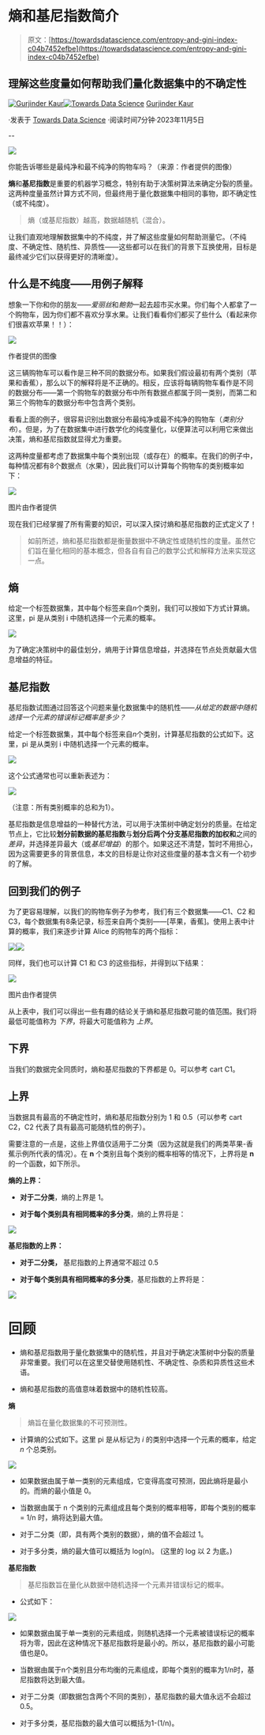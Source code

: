 # 熵和基尼指数简介

> 原文：[https://towardsdatascience.com/entropy-and-gini-index-c04b7452efbe](https://towardsdatascience.com/entropy-and-gini-index-c04b7452efbe)

## 理解这些度量如何帮助我们量化数据集中的不确定性

[](https://medium.com/@gurjinderkaur95?source=post_page-----c04b7452efbe--------------------------------)[![Gurjinder Kaur](../Images/d5c6746466025dad06077b1a89a789d1.png)](https://medium.com/@gurjinderkaur95?source=post_page-----c04b7452efbe--------------------------------)[](https://towardsdatascience.com/?source=post_page-----c04b7452efbe--------------------------------)[![Towards Data Science](../Images/a6ff2676ffcc0c7aad8aaf1d79379785.png)](https://towardsdatascience.com/?source=post_page-----c04b7452efbe--------------------------------) [Gurjinder Kaur](https://medium.com/@gurjinderkaur95?source=post_page-----c04b7452efbe--------------------------------)

·发表于 [Towards Data Science](https://towardsdatascience.com/?source=post_page-----c04b7452efbe--------------------------------) ·阅读时间7分钟·2023年11月5日

--

![](../Images/7471e1f27896be8a7c34dd14a251bf09.png)

你能告诉哪些是最纯净和最不纯净的购物车吗？（来源：作者提供的图像）

**熵**和**基尼指数**是重要的机器学习概念，特别有助于决策树算法来确定分裂的质量。这两种度量虽然计算方式不同，但最终用于量化数据集中相同的事物，即不确定性（或不纯度）。

> 熵（或基尼指数）越高，数据越随机（混合）。

让我们直观地理解数据集中的不纯度，并了解这些度量如何帮助测量它。（不纯度、不确定性、随机性、异质性——这些都可以在我们的背景下互换使用，目标是最终减少它们以获得更好的清晰度）。

## **什么是不纯度——用例子解释**

想象一下你和你的朋友——*爱丽丝*和*鲍勃*一起去超市买水果。你们每个人都拿了一个购物车，因为你们都不喜欢分享水果。让我们看看你们都买了些什么（看起来你们很喜欢苹果！！）：

![](../Images/28238e1afb78168cb4d68c8d864abbbf.png)

作者提供的图像

这三辆购物车可以看作是三种不同的数据分布。如果我们假设最初有两个类别（苹果和香蕉），那么以下的解释将是不正确的。相反，应该将每辆购物车看作是不同的数据分布——第一个购物车的数据分布中所有数据点都属于同一类别，而第二和第三个购物车的数据分布中包含两个类别。

看看上面的例子，很容易识别出数据分布最纯净或最不纯净的购物车（*类别分布*）。但是，为了在数据集中进行数学化的纯度量化，以便算法可以利用它来做出决策，熵和基尼指数就显得尤为重要。

这两种度量都考虑了数据集中每个类别出现（或存在）的概率。在我们的例子中，每种情况都有8个数据点（水果），因此我们可以计算每个购物车的类别概率如下：

![](../Images/df8a3e940e80a9ef2aa0ce78f08cbcff.png)

图片由作者提供

现在我们已经掌握了所有需要的知识，可以深入探讨熵和基尼指数的正式定义了！

> 如前所述，熵和基尼指数都是衡量数据中不确定性或随机性的度量。虽然它们旨在量化相同的基本概念，但各自有自己的数学公式和解释方法来实现这一点。

## 熵

给定一个标签数据集，其中每个标签来自*n*个类别，我们可以按如下方式计算熵。这里，pi 是从类别 i 中随机选择一个元素的概率。

![](../Images/1863a937a67ddccd5046ba694b87a7ba.png)

为了确定决策树中的最佳划分，熵用于计算信息增益，并选择在节点处贡献最大信息增益的特征。

## 基尼指数

基尼指数试图通过回答这个问题来量化数据集中的随机性——*从给定的数据中随机选择一个元素的错误标记概率是多少？*

给定一个标签数据集，其中每个标签来自*n*个类别，计算基尼指数的公式如下。这里，pi 是从类别 i 中随机选择一个元素的概率。

![](../Images/473c30a64b7d8898db7faf894adff777.png)

这个公式通常也可以重新表述为：

![](../Images/b20fd9267e7abec313e8dcc3b181110e.png)

（注意：所有类别概率的总和为1）。

基尼指数是信息增益的一种替代方法，可以用于决策树中确定划分的质量。在给定节点上，它比较**划分前数据的基尼指数**与**划分后两个分支基尼指数的加权和**之间的*差异*，并选择差异最大（或*基尼增益*）的那个。如果这还不清楚，暂时不用担心，因为这需要更多的背景信息，本文的目标是让你对这些度量的基本含义有一个初步的了解。

## 回到我们的例子

为了更容易理解，以我们的购物车例子为参考，我们有三个数据集——C1、C2 和 C3，每个数据集有8条记录，标签来自两个类别——[苹果，香蕉]。使用上表中计算的概率，我们来逐步计算 Alice 的购物车的两个指标：

![](../Images/ced21c7fff8d8226381fd708d53dcd14.png)![](../Images/3a0c704604f32360454680bf57b8465c.png)

同样，我们也可以计算 C1 和 C3 的这些指标，并得到以下结果：

![](../Images/121c8d170df1437f5649ed49acebade5.png)

图片由作者提供

从上表中，我们可以得出一些有趣的结论关于熵和基尼指数可能的值范围。我们将最低可能值称为 *下界*，将最大可能值称为 *上界*。

## **下界**

当我们的数据完全同质时，熵和基尼指数的下界都是 0。可以参考 cart C1。

## 上界

当数据具有最高的不确定性时，熵和基尼指数分别为 1 和 0.5（可以参考 cart C2，C2 代表了具有最高可能随机性的例子）。

需要注意的一点是，这些上界值仅适用于二分类（因为这就是我们的两类苹果-香蕉示例所代表的情况）。在 **n** 个类别且每个类别的概率相等的情况下，上界将是 **n** 的一个函数，如下所示。

**熵的上界：**

+   **对于二分类**，熵的上界是 1。

+   **对于每个类别具有相同概率的多分类**，熵的上界将是：

![](../Images/28f6103ab099b939b7147e8d8234eb7d.png)

**基尼指数的上界：**

+   **对于二分类，** 基尼指数的上界通常不超过 0.5

+   **对于每个类别具有相同概率的多分类**，基尼指数的上界将是：

![](../Images/51970f0c49892dbbafb1e8e4313bd928.png)

# 回顾

+   熵和基尼指数用于量化数据集中的随机性，并且对于确定决策树中分裂的质量非常重要。我们可以在这里交替使用随机性、不确定性、杂质和异质性这些术语。

+   熵和基尼指数的高值意味着数据中的随机性较高。

**熵**

> 熵旨在量化数据集的不可预测性。

+   计算熵的公式如下。这里 pi 是从标记为 *i* 的类别中选择一个元素的概率，给定 *n* 个总类别。

![](../Images/72a6fda8cbdbfbc7478e0a1808cfbf51.png)

+   如果数据由属于单一类别的元素组成，它变得高度可预测，因此熵将是最小的。而熵的最小值是 0。

+   当数据由属于 n 个类别的元素组成且每个类别的概率相等，即每个类别的概率 = 1/n 时，熵将达到最大值。

+   对于二分类（即，具有两个类别的数据），熵的值不会超过 1。

+   对于多分类，熵的最大值可以概括为 log(n)。 (这里的 log 以 2 为底。)

**基尼指数**

> 基尼指数旨在量化从数据中随机选择一个元素并错误标记的概率。

+   公式如下：

![](../Images/b20fd9267e7abec313e8dcc3b181110e.png)

+   如果数据由属于单一类别的元素组成，则随机选择一个元素被错误标记的概率将为零，因此在这种情况下基尼指数将是最小的。所以，基尼指数的最小可能值也是0。

+   当数据由属于n个类别且分布均衡的元素组成，即每个类别的概率为1/n时，基尼指数将达到最大值。

+   对于二分类（即数据包含两个不同的类别），基尼指数的最大值永远不会超过0.5。

+   对于多分类，基尼指数的最大值可以概括为1-(1/n)。
